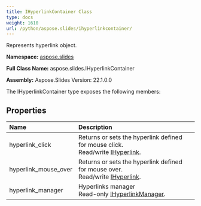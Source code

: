 ```yaml
---
title: IHyperlinkContainer Class
type: docs
weight: 1610
url: /python/aspose.slides/ihyperlinkcontainer/
---
```


Represents hyperlink object.

**Namespace:** [aspose.slides](/python/aspose.slides/)

**Full Class Name:** aspose.slides.IHyperlinkContainer

**Assembly:**  Aspose.Slides Version: 22.1.0.0

The IHyperlinkContainer type exposes the following members:
## **Properties**
|**Name**|**Description**|
| :- | :- |
|hyperlink_click|Returns or sets the hyperlink defined for mouse click.<br/>            Read/write [IHyperlink](/python/aspose.slides/ihyperlink/).|
|hyperlink_mouse_over|Returns or sets the hyperlink defined for mouse over.<br/>            Read/write [IHyperlink](/python/aspose.slides/ihyperlink/).|
|hyperlink_manager|Hyperlinks manager<br/>            Read-only [IHyperlinkManager](/python/aspose.slides/ihyperlinkmanager/).|
